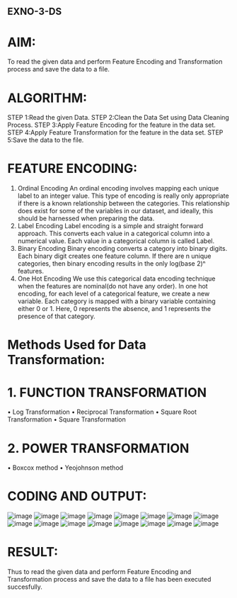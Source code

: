 
## EXNO-3-DS

# AIM:
To read the given data and perform Feature Encoding and Transformation process and save the data to a file.

# ALGORITHM:
STEP 1:Read the given Data.
STEP 2:Clean the Data Set using Data Cleaning Process.
STEP 3:Apply Feature Encoding for the feature in the data set.
STEP 4:Apply Feature Transformation for the feature in the data set.
STEP 5:Save the data to the file.

# FEATURE ENCODING:
1. Ordinal Encoding
An ordinal encoding involves mapping each unique label to an integer value. This type of encoding is really only appropriate if there is a known relationship between the categories. This relationship does exist for some of the variables in our dataset, and ideally, this should be harnessed when preparing the data.
2. Label Encoding
Label encoding is a simple and straight forward approach. This converts each value in a categorical column into a numerical value. Each value in a categorical column is called Label.
3. Binary Encoding
Binary encoding converts a category into binary digits. Each binary digit creates one feature column. If there are n unique categories, then binary encoding results in the only log(base 2)ⁿ features.
4. One Hot Encoding
We use this categorical data encoding technique when the features are nominal(do not have any order). In one hot encoding, for each level of a categorical feature, we create a new variable. Each category is mapped with a binary variable containing either 0 or 1. Here, 0 represents the absence, and 1 represents the presence of that category.

# Methods Used for Data Transformation:
  # 1. FUNCTION TRANSFORMATION
• Log Transformation
• Reciprocal Transformation
• Square Root Transformation
• Square Transformation
  # 2. POWER TRANSFORMATION
• Boxcox method
• Yeojohnson method

# CODING AND OUTPUT:
  ![image](https://github.com/ShAkThI-9304/EXNO-3-DS/assets/118522870/8d96763b-aa93-480c-9b3a-510b76cdc249)
  ![image](https://github.com/ShAkThI-9304/EXNO-3-DS/assets/118522870/e55dbabb-cd58-4ad0-8383-dde2875e4bdc)
  ![image](https://github.com/ShAkThI-9304/EXNO-3-DS/assets/118522870/ed39f078-608c-4588-b7a4-e78e029a1dd9)
  ![image](https://github.com/ShAkThI-9304/EXNO-3-DS/assets/118522870/af0a8099-7f78-43fc-8cd0-79c6175ed00f)
  ![image](https://github.com/ShAkThI-9304/EXNO-3-DS/assets/118522870/6054ebaf-3b41-46a5-85d7-54f9ba2ad3d6)
  ![image](https://github.com/ShAkThI-9304/EXNO-3-DS/assets/118522870/00e37fa9-1cd9-431b-ac67-868140aaf161)
  ![image](https://github.com/ShAkThI-9304/EXNO-3-DS/assets/118522870/96638c4c-6fbd-4039-b27f-92df61ac6a00)
  ![image](https://github.com/ShAkThI-9304/EXNO-3-DS/assets/118522870/b04e56df-55ef-46c2-b97d-de0cf9f0263a)
  ![image](https://github.com/ShAkThI-9304/EXNO-3-DS/assets/118522870/69633033-5644-4148-8c23-943cfb8840e5)
  ![image](https://github.com/ShAkThI-9304/EXNO-3-DS/assets/118522870/19e1339a-0e44-43ad-8f9f-1e78c68635f8)
  ![image](https://github.com/ShAkThI-9304/EXNO-3-DS/assets/118522870/f6948ad2-dc45-47ed-8054-09d1a13a8f8a)
  ![image](https://github.com/ShAkThI-9304/EXNO-3-DS/assets/118522870/e3e6a5e4-225a-4ba5-a587-f73040d6955e)
  ![image](https://github.com/ShAkThI-9304/EXNO-3-DS/assets/118522870/d9d55c29-f762-427a-ad82-286ea1e4c2f7)
  ![image](https://github.com/ShAkThI-9304/EXNO-3-DS/assets/118522870/9a9824b9-5325-4a4f-9d04-75e685d9f2ab)
  ![image](https://github.com/ShAkThI-9304/EXNO-3-DS/assets/118522870/e22c80ef-4a11-450f-9e8a-167ccf24e6d7)
  ![image](https://github.com/ShAkThI-9304/EXNO-3-DS/assets/118522870/0ab4b2a4-e0a2-4bba-8661-a9143396a43c)

# RESULT:
Thus to read the given data and perform Feature Encoding and Transformation process and save the data to a file has been executed succesfully.
       

       

